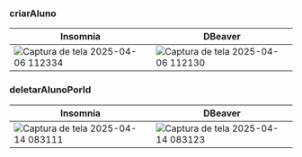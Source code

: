 ### criarAluno
| Insomnia | DBeaver |
|-------|-------|
| ![Captura de tela 2025-04-06 112334](https://github.com/user-attachments/assets/c2ceb9c3-dbae-4d36-bf81-b1c77b679a74) | ![Captura de tela 2025-04-06 112130](https://github.com/user-attachments/assets/8a8daa55-96b7-4990-aa1f-ba15a7b570c2) |

### deletarAlunoPorId
| Insomnia | DBeaver |
|-------|-------|
| ![Captura de tela 2025-04-14 083111](https://github.com/user-attachments/assets/1d0e3cde-02fe-4a6f-802e-504c1b3df79b) | ![Captura de tela 2025-04-14 083123](https://github.com/user-attachments/assets/789e561a-4035-474b-b400-6a256f3e9d63) |
